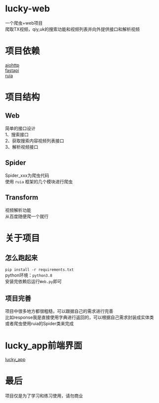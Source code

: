 # lucky-web
一个爬虫+web项目  
爬取TX视频，qiy,uk的搜索功能和视频列表并向外提供接口和解析视频
# 项目依赖
[aiohttp](https://docs.aiohttp.org/)  
[fastapi](https://fastapi.tiangolo.com/)  
[ruia](https://github.com/howie6879/ruia/)  
# 项目结构
## Web
简单的接口设计  
1、搜索接口  
2、获取搜索内容视频列表接口  
3、解析视频接口  
## Spider
Spider_xxx为爬虫代码  
使用 `ruia` 框架的几个模块进行爬虫  
## Transform
视频解析功能  
从百度随便爬一个就行  
# 关于项目
## 怎么跑起来
`pip install -r requirements.txt`   
python环境：`python3.8`  
安装完依赖后运行`Web.py`即可  
## 项目完善
项目中很多地方都很粗糙，可以跟据自己的需求进行完善  
比如response我是直接使用字典进行返回的，可以根据自己需求封装成实体类  
或者爬虫使用ruia的Spider类来完成 
# lucky_app前端界面
[lucky_app](https://github.com/1431241631/lucky_app)
# 最后
项目仅是为了学习和练习使用，请勿商业  
